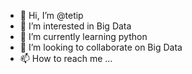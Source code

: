 - 👋 Hi, I’m @tetip
- 👀 I’m interested in Big Data
- 🌱 I’m currently learning python
- 💞️ I’m looking to collaborate on Big Data
- 📫 How to reach me ...

<!---
tetip/tetip is a ✨ special ✨ repository because its `README.md` (this file) appears on your GitHub profile.
You can click the Preview link to take a look at your changes.
--->

